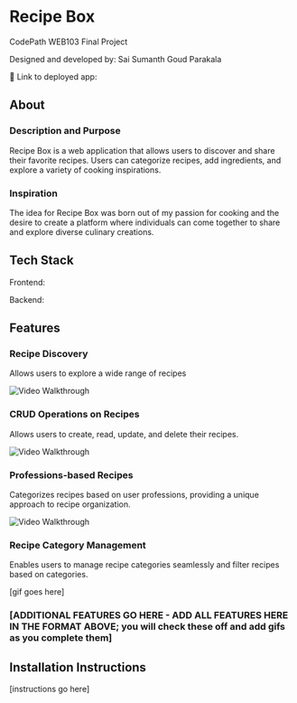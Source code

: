 # Recipe Box

CodePath WEB103 Final Project

Designed and developed by: Sai Sumanth Goud Parakala

🔗 Link to deployed app:

## About

### Description and Purpose

Recipe Box is a web application that allows users to discover and share their favorite recipes. Users can categorize recipes, add ingredients, and explore a variety of cooking inspirations.

### Inspiration

The idea for Recipe Box was born out of my passion for cooking and the desire to create a platform where individuals can come together to share and explore diverse culinary creations.

## Tech Stack

Frontend:

Backend:

## Features

### Recipe Discovery

Allows users to explore a wide range of recipes

<img src='https://github.com/sumanth-21/web103_finalproject/blob/main/client/src/assets/Android%20Studio%20Demo-3.gif' title='Video Walkthrough' width='' alt='Video Walkthrough' />

### CRUD Operations on Recipes

Allows users to create, read, update, and delete their recipes.

<img src='https://github.com/sumanth-21/web103_finalproject/blob/main/client/src/assets/Android%20Studio%20Demo-5.gif' title='Video Walkthrough' width='' alt='Video Walkthrough' />


### Professions-based Recipes

Categorizes recipes based on user professions, providing a unique approach to recipe organization.

<img src='https://github.com/sumanth-21/web103_finalproject/blob/main/client/src/assets/Android%20Studio%20Demo-4.gif' title='Video Walkthrough' width='' alt='Video Walkthrough' />

### Recipe Category Management

Enables users to manage recipe categories seamlessly and filter recipes based on categories.

[gif goes here]

### [ADDITIONAL FEATURES GO HERE - ADD ALL FEATURES HERE IN THE FORMAT ABOVE; you will check these off and add gifs as you complete them]

## Installation Instructions

[instructions go here]
